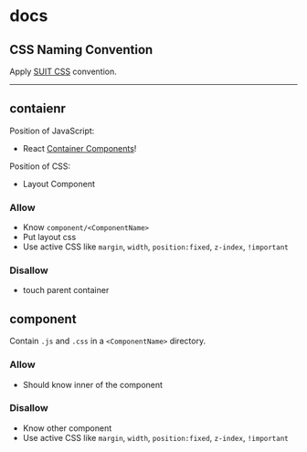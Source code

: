 # docs

## CSS Naming Convention

Apply [SUIT CSS](http://suitcss.github.io/ "SUIT CSS") convention.

-----

## contaienr

Position of JavaScript:

- React [Container Components](https://medium.com/@learnreact/container-components-c0e67432e005#.nlkg234z0 "Container Components")!

Position of CSS:

- Layout Component


### Allow

- Know `component/<ComponentName>`
- Put layout css
- Use active CSS like `margin`, `width`, `position:fixed`, `z-index`, `!important`

### Disallow

- touch parent container

## component

Contain `.js` and `.css` in a `<ComponentName>` directory.

### Allow

- Should know inner of the component

### Disallow

- Know other component
- Use active CSS like `margin`, `width`, `position:fixed`, `z-index`, `!important`

